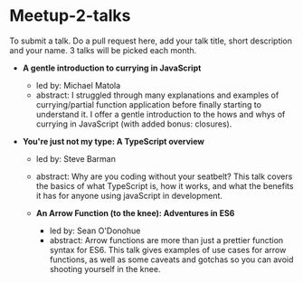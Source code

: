 # Meetup-2-talks

To submit a talk. Do a pull request here, add your talk title, short description and your name. 3 talks will be picked each month.

- __A gentle introduction to currying in JavaScript__
  - led by: Michael Matola
  - abstract: I struggled through many explanations and examples of currying/partial function application before finally starting to understand it. I offer a gentle introduction to the hows and whys of  currying in JavaScript (with added bonus: closures).

- __You're just not my type: A TypeScript overview__
  - led by: Steve Barman
  - abstract: Why are you coding without your seatbelt? This talk covers the basics of what TypeScript is, how it works, and what the benefits it has for anyone using javaScript in development.

  - __An Arrow Function (to the knee): Adventures in ES6__
    - led by: Sean O'Donohue
    - abstract: Arrow functions are more than just a prettier function syntax for ES6. This talk gives examples of use cases for arrow functions, as well as some caveats and gotchas so you can avoid shooting yourself in the knee.
